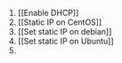 
1) [[Enable DHCP]]
2) [[Static IP on CentOS]]
3) [[Set static IP on debian]]
4) [[Set static IP on Ubuntu]]
5) 